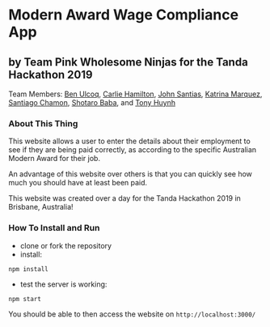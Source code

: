 # Modern Award Wage Compliance App

## by Team Pink Wholesome Ninjas for the Tanda Hackathon 2019

Team Members: [Ben Ulcoq](https://github.com/BenUlcoq), [Carlie Hamilton](https://github.com/BlueCodeThree), [John Santias](https://github.com/AsianJohnBoi), [Katrina Marquez](https://github.com/katrinamarquez), [Santiago Chamon](https://github.com/llausa), [Shotaro Baba](https://github.com/ShotaroBaba), and [Tony Huynh](https://github.com/t-hnh10)

### About This Thing

This website allows a user to enter the details about their employment to see if they are being paid correctly, as according to the specific Australian Modern Award for their job.

An advantage of this website over others is that you can quickly see how much you should have at least been paid.

This website was created over a day for the Tanda Hackathon 2019 in Brisbane, Australia!

### How To Install and Run

* clone or fork the repository
* install:

```
npm install
```

* test the server is working:

```
npm start
```

You should be able to then access the website on `http://localhost:3000/`